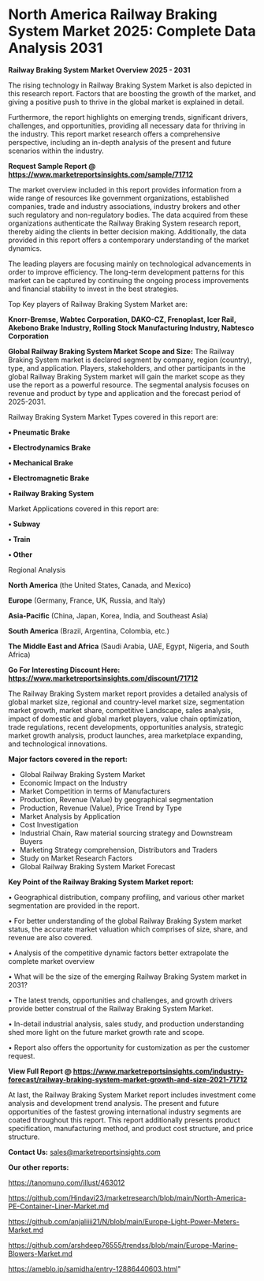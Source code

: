 # North America Railway Braking System Market 2025: Complete Data Analysis 2031

<Strong> Railway Braking System Market Overview 2025 - 2031</strong>

The rising technology in Railway Braking System Market is also depicted in this research report. Factors that are boosting the growth of the market, and giving a positive push to thrive in the global market is explained in detail.

Furthermore, the report highlights on emerging trends, significant drivers, challenges, and opportunities, providing all necessary data for thriving in the industry. This report market research offers a comprehensive perspective, including an in-depth analysis of the present and future scenarios within the industry.

<strong>Request Sample Report @ <a href=https://www.marketreportsinsights.com/sample/71712>https://www.marketreportsinsights.com/sample/71712</a></strong>

The market overview included in this report provides information from a wide range of resources like government organizations, established companies, trade and industry associations, industry brokers and other such regulatory and non-regulatory bodies. The data acquired from these organizations authenticate the Railway Braking System research report, thereby aiding the clients in better decision making. Additionally, the data provided in this report offers a contemporary understanding of the market dynamics.

The leading players are focusing mainly on technological advancements in order to improve efficiency. The long-term development patterns for this market can be captured by continuing the ongoing process improvements and financial stability to invest in the best strategies.

Top Key players of Railway Braking System Market are:

<strong>Knorr-Bremse, Wabtec Corporation, DAKO-CZ, Frenoplast, Icer Rail, Akebono Brake Industry, Rolling Stock Manufacturing Industry, Nabtesco Corporation</strong>

<strong><b>Global Railway Braking System Market Scope and Size:</b></strong>
The Railway Braking System market is declared segment by company, region (country), type, and application. Players, stakeholders, and other participants in the global Railway Braking System market will gain the market scope as they use the report as a powerful resource. The segmental analysis focuses on revenue and product by type and application and the forecast period of 2025-2031.

Railway Braking System Market Types covered in this report are:

<strong>• Pneumatic Brake

• Electrodynamics Brake

• Mechanical Brake

• Electromagnetic Brake

• Railway Braking System</strong>

Market Applications covered in this report are:

<strong>• Subway

• Train

• Other</strong> 

Regional Analysis

<strong>North America</strong> (the United States, Canada, and Mexico)

<strong>Europe</strong> (Germany, France, UK, Russia, and Italy)

<strong>Asia-Pacific</strong> (China, Japan, Korea, India, and Southeast Asia)

<strong>South America</strong> (Brazil, Argentina, Colombia, etc.)

<strong>The Middle East and Africa</strong> (Saudi Arabia, UAE, Egypt, Nigeria, and South Africa)

<strong>Go For Interesting Discount Here: <a href=https://www.marketreportsinsights.com/discount/71712>https://www.marketreportsinsights.com/discount/71712</a></strong>

The Railway Braking System market report provides a detailed analysis of global market size, regional and country-level market size, segmentation market growth, market share, competitive Landscape, sales analysis, impact of domestic and global market players, value chain optimization, trade regulations, recent developments, opportunities analysis, strategic market growth analysis, product launches, area marketplace expanding, and technological innovations.

<strong><b>Major factors covered in the report:</b></strong>
<ul>
  <li>Global Railway Braking System Market </li>
  <li>Economic Impact on the Industry</li>
  <li>Market Competition in terms of Manufacturers</li>
  <li>Production, Revenue (Value) by geographical segmentation</li>
  <li>Production, Revenue (Value), Price Trend by Type</li>
  <li>Market Analysis by Application</li>
  <li>Cost Investigation</li>
  <li>Industrial Chain, Raw material sourcing strategy and Downstream Buyers</li>
  <li>Marketing Strategy comprehension, Distributors and Traders</li>
  <li>Study on Market Research Factors</li>
  <li>Global Railway Braking System Market Forecast</li>
</ul>

<strong><b>Key Point of the Railway Braking System Market report:</b></strong>

• Geographical distribution, company profiling, and various other market segmentation are provided in the report.

• For better understanding of the global Railway Braking System market status, the accurate market valuation which comprises of size, share, and revenue are also covered.

• Analysis of the competitive dynamic factors better extrapolate the complete market overview

• What will be the size of the emerging Railway Braking System market in 2031?

• The latest trends, opportunities and challenges, and growth drivers provide better construal of the Railway Braking System Market.

• In-detail industrial analysis, sales study, and production understanding shed more light on the future market growth rate and scope.

• Report also offers the opportunity for customization as per the customer request.

<strong><b>View Full Report @ <a href=https://www.marketreportsinsights.com/industry-forecast/railway-braking-system-market-growth-and-size-2021-71712>https://www.marketreportsinsights.com/industry-forecast/railway-braking-system-market-growth-and-size-2021-71712</a></b></strong>


At last, the Railway Braking System Market report includes investment come analysis and development trend analysis. The present and future opportunities of the fastest growing international industry segments are coated throughout this report. This report additionally presents product specification, manufacturing method, and product cost structure, and price structure.

<strong>Contact Us:</strong>
sales@marketreportsinsights.com

<strong>Our other reports:</strong>

<a href=https://tanomuno.com/illust/463012>https://tanomuno.com/illust/463012</a>

<a href=https://github.com/Hindavi23/marketresearch/blob/main/North-America-PE-Container-Liner-Market.md>https://github.com/Hindavi23/marketresearch/blob/main/North-America-PE-Container-Liner-Market.md</a>

<a href=https://github.com/anjaliiii21/N/blob/main/Europe-Light-Power-Meters-Market.md>https://github.com/anjaliiii21/N/blob/main/Europe-Light-Power-Meters-Market.md</a>

<a href=https://github.com/arshdeep76555/trendss/blob/main/Europe-Marine-Blowers-Market.md>https://github.com/arshdeep76555/trendss/blob/main/Europe-Marine-Blowers-Market.md</a>

<a href=https://ameblo.jp/samidha/entry-12886440603.html>https://ameblo.jp/samidha/entry-12886440603.html</a>"
